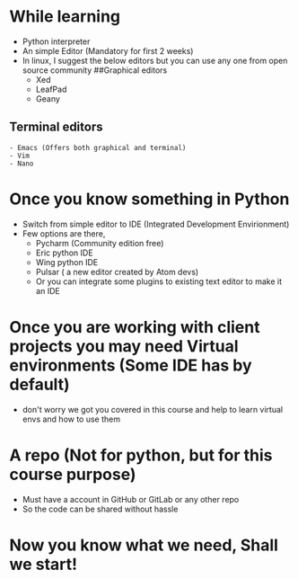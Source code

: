 # While learning
- Python interpreter 
- An simple Editor (Mandatory for first 2 weeks)
- In linux, I suggest the below editors but you can use any one from open source community
##Graphical editors
	- Xed
	- LeafPad
	- Geany
## Terminal editors
	- Emacs (Offers both graphical and terminal)
	- Vim
	- Nano

# Once you know something in Python
- Switch from simple editor to IDE (Integrated Development Envirionment)
- Few options are there,
	- Pycharm (Community edition free)
	- Eric python IDE
	- Wing python IDE
	- Pulsar ( a new editor created by Atom devs)
	- Or you can integrate some plugins to existing text editor to make it an IDE


# Once you are working with client projects you may need Virtual environments (Some IDE has by default)
- don't worry we got you covered in this course and help to learn virtual envs and how to use them 


# A repo (Not for python, but for this course purpose)
- Must have a account in GitHub or GitLab or any other repo 
- So the code can be shared without hassle

# Now you know what we need, Shall we start!
